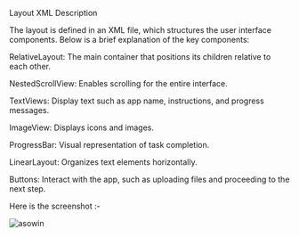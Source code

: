 Layout XML Description


The layout is defined in an XML file, which structures the user interface components. Below is a brief explanation of the key components:

RelativeLayout: The main container that positions its children relative to each other.

NestedScrollView: Enables scrolling for the entire interface.

TextViews: Display text such as app name, instructions, and progress messages.

ImageView: Displays icons and images.

ProgressBar: Visual representation of task completion.

LinearLayout: Organizes text elements horizontally.

Buttons: Interact with the app, such as uploading files and proceeding to the next step.


Here is the screenshot :-


![asowin](https://github.com/chandravir-singh/ASOWin/assets/118761016/571c8ed0-e0b8-42fc-ae50-c30cb3831d58)
